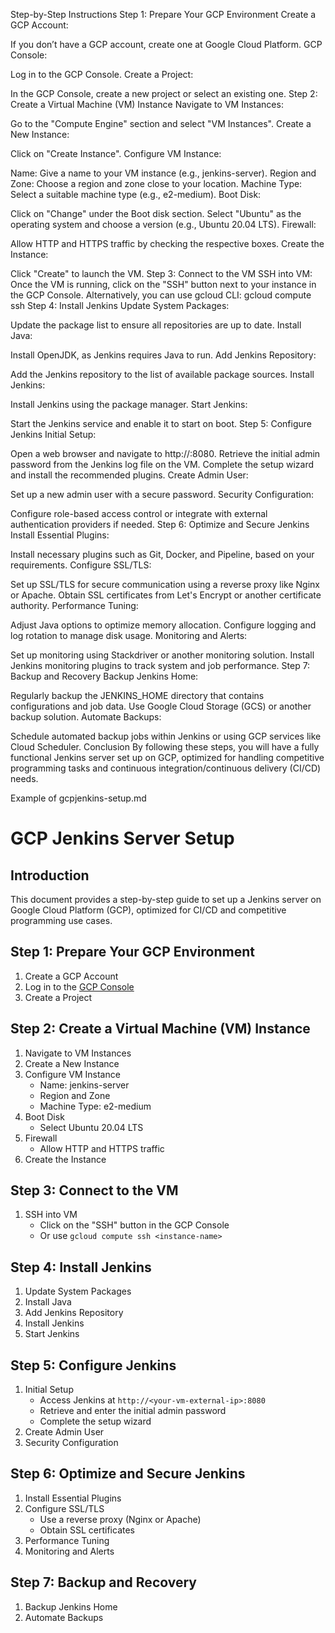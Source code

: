 Step-by-Step Instructions
Step 1: Prepare Your GCP Environment
Create a GCP Account:

If you don’t have a GCP account, create one at Google Cloud Platform.
GCP Console:

Log in to the GCP Console.
Create a Project:

In the GCP Console, create a new project or select an existing one.
Step 2: Create a Virtual Machine (VM) Instance
Navigate to VM Instances:

Go to the "Compute Engine" section and select "VM Instances".
Create a New Instance:

Click on "Create Instance".
Configure VM Instance:

Name: Give a name to your VM instance (e.g., jenkins-server).
Region and Zone: Choose a region and zone close to your location.
Machine Type: Select a suitable machine type (e.g., e2-medium).
Boot Disk:

Click on "Change" under the Boot disk section.
Select "Ubuntu" as the operating system and choose a version (e.g., Ubuntu 20.04 LTS).
Firewall:

Allow HTTP and HTTPS traffic by checking the respective boxes.
Create the Instance:

Click "Create" to launch the VM.
Step 3: Connect to the VM
SSH into VM:
Once the VM is running, click on the "SSH" button next to your instance in the GCP Console.
Alternatively, you can use gcloud CLI:
gcloud compute ssh <instance-name>
Step 4: Install Jenkins
Update System Packages:

Update the package list to ensure all repositories are up to date.
Install Java:

Install OpenJDK, as Jenkins requires Java to run.
Add Jenkins Repository:

Add the Jenkins repository to the list of available package sources.
Install Jenkins:

Install Jenkins using the package manager.
Start Jenkins:

Start the Jenkins service and enable it to start on boot.
Step 5: Configure Jenkins
Initial Setup:

Open a web browser and navigate to http://<your-vm-external-ip>:8080.
Retrieve the initial admin password from the Jenkins log file on the VM.
Complete the setup wizard and install the recommended plugins.
Create Admin User:

Set up a new admin user with a secure password.
Security Configuration:

Configure role-based access control or integrate with external authentication providers if needed.
Step 6: Optimize and Secure Jenkins
Install Essential Plugins:

Install necessary plugins such as Git, Docker, and Pipeline, based on your requirements.
Configure SSL/TLS:

Set up SSL/TLS for secure communication using a reverse proxy like Nginx or Apache.
Obtain SSL certificates from Let's Encrypt or another certificate authority.
Performance Tuning:

Adjust Java options to optimize memory allocation.
Configure logging and log rotation to manage disk usage.
Monitoring and Alerts:

Set up monitoring using Stackdriver or another monitoring solution.
Install Jenkins monitoring plugins to track system and job performance.
Step 7: Backup and Recovery
Backup Jenkins Home:

Regularly backup the JENKINS_HOME directory that contains configurations and job data.
Use Google Cloud Storage (GCS) or another backup solution.
Automate Backups:

Schedule automated backup jobs within Jenkins or using GCP services like Cloud Scheduler.
Conclusion
By following these steps, you will have a fully functional Jenkins server set up on GCP, optimized for handling competitive programming tasks and continuous integration/continuous delivery (CI/CD) needs.

Example of gcpjenkins-setup.md
# GCP Jenkins Server Setup

## Introduction
This document provides a step-by-step guide to set up a Jenkins server on Google Cloud Platform (GCP), optimized for CI/CD and competitive programming use cases.

## Step 1: Prepare Your GCP Environment

1. Create a GCP Account
2. Log in to the [GCP Console](https://console.cloud.google.com/)
3. Create a Project

## Step 2: Create a Virtual Machine (VM) Instance

1. Navigate to VM Instances
2. Create a New Instance
3. Configure VM Instance
   - Name: jenkins-server
   - Region and Zone
   - Machine Type: e2-medium
4. Boot Disk
   - Select Ubuntu 20.04 LTS
5. Firewall
   - Allow HTTP and HTTPS traffic
6. Create the Instance

## Step 3: Connect to the VM

1. SSH into VM
   - Click on the "SSH" button in the GCP Console
   - Or use `gcloud compute ssh <instance-name>`

## Step 4: Install Jenkins

1. Update System Packages
2. Install Java
3. Add Jenkins Repository
4. Install Jenkins
5. Start Jenkins

## Step 5: Configure Jenkins

1. Initial Setup
   - Access Jenkins at `http://<your-vm-external-ip>:8080`
   - Retrieve and enter the initial admin password
   - Complete the setup wizard
2. Create Admin User
3. Security Configuration

## Step 6: Optimize and Secure Jenkins

1. Install Essential Plugins
2. Configure SSL/TLS
   - Use a reverse proxy (Nginx or Apache)
   - Obtain SSL certificates
3. Performance Tuning
4. Monitoring and Alerts

## Step 7: Backup and Recovery

1. Backup Jenkins Home
2. Automate Backups